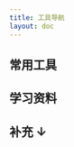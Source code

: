 ```yaml
---
title: 工具导航
layout: doc
---
```


<script setup>
import Nav from '../.vitepress/theme/components/nav.vue'

const tools1 = [
  {
    title: '开发者武器库',
    desc: '涵盖多种工具',
    url: 'https://devtool.tech/',
  }, {
    title: 'excalidraw',
    desc: '在线手绘风流程图绘制',
    url: 'https://excalidraw.com/',
  },{
    title: 'Video Compressor',
    desc: '压缩视频90%且不影响肉眼质量',
    url: 'https://tools.rotato.app/compress',
  },{
    title: '文叔叔',
    desc: '在线快速分享文件',
    url: 'https://www.wenshushu.cn/',
  }, {
    title:'Carbon',
    desc:'代码图片生成',
    url:'https://carbon.now.sh/?bg=rgba%2874%2C144%2C226%2C1%29&t=material&wt=none&l=auto&width=680&ds=false&dsyoff=20px&dsblur=68px&wc=true&wa=true&pv=56px&ph=56px&ln=false&fl=1&fm=Fira+Code&fs=14px&lh=152%25&si=false&es=2x&wm=false'
  }, {
    title: '在线工具',
    desc: '在线代码压缩,二维码生成...',
    url: 'https://tool.lu/',
  }, {
    title: '网页模版',
    desc: '所有成功都始于模板',
    url: 'https://template0.com/',
  },{
    title: 'Github搜索',
    desc: '所有成功都始于模板',
    url: 'https://github.com/search',
  },{
    title: 'Github探索',
    desc: '兴趣推荐+每日热门',
    url: 'https://github.com/explore',
    badge: 'HOT',
    badgeType: 'hot'
  },{
    title: '在线代办清单',
    desc: '所有代办事项存储在本地',
    url: 'https://ricocc.com/todo/',
    badge: 'Github项目',
    badgeType: 'default'
  },{
    title: 'Simple Icons',
    desc: '流行品牌的 3270 SVG 图标',
    url: 'https://simpleicons.org/',
  },{
    title:'在线图标制作',
    desc:'一个直观的应用程序图标生成器，可让您自定义颜色、边框、阴影等，以轻松创建独特的应用程序图标。',
    url:'https://zhangyu1818.github.io/appicon-forge/'
  },{
    title:'Raphael AI',
    desc:'世界首个免费无限制AI图像生成器，几秒钟内创建令人惊叹的AI生成图像',
    url:'https://raphael.app/zh'
  },{
    title:'Reactbits',
    desc:'为创意开发人员精心挑选的动画组件集合',
    url:'https://www.reactbits.dev/'
  },{
    title:'FREEP!K',
    desc:'免费素材网站，包含原始格式',
    url:'https://www.freepik.com'
  },{
    title:'路过图床',
    desc:'免费图床',
    url:'https://imgse.com/',
    badge: 'BETA',
    badgeType: 'beta'
  },{
    title:'蓝奏云',
    desc:'来这里，下载不限速度，不限流量，不限次数，免登录下载！',
    url:'https://pc.woozooo.com/',
    badge: 'HOT',
    badgeType: 'hot'
  },{
    title:'极简插件',
    desc:'浏览器插件网站',
    url:'https://chrome.zzzmh.cn/'
  },{
    title:'UomgAPI',
    desc:'稳定、快速、免费的 API 接口服务共收录了 51 个接口项目',
    url:'https://api.uomg.com/'
  }



]
const tools2 = [
  {
    title: 'MDN Web Docs',
    desc: '由 Mozilla 维护的开发者文档平台，专注于 Web 技术相关的文档和资源',
    url: 'https://developer.mozilla.org/zh-CN/'
  }, {
    title: '菜鸟教程',
    desc: '学的不仅是技术，更是梦想！',
    url: 'https://www.runoob.com/'
  }, 
  {
    title: 'ES6 教程',
    desc: '《ECMAScript 6 教程》是一本开源的 JavaScript 语言教程',
    url: 'https://wangdoc.com/es6/'
  },{
    title:'JavaScript 教程',
    desc:'本教程全面介绍 JavaScript 核心语法，覆盖了 ES5 和 DOM 规范的所有内容。',
    url:'https://wangdoc.com/javascript/'
  },{
    title:'TypeScript 教程',
    desc:'TypeScript 开源教程，介绍基本概念和用法，面向初学者。',
    url:'https://wangdoc.com/typescript/'
  },{
    title:'Lodash',
    desc:'Lodash 是一个一致性、模块化、高性能的 JavaScript 实用工具库。',
    url:'https://www.lodashjs.com/'
  },{
    title:'课程笔记',
    desc:'尚硅谷系列课程笔记',
    url:'https://www.yuque.com/tianyu-coder/openshare/ccpa0mz1pq213lhw',
    badge: 'NEW',
    badgeType: 'new'
  },
  // {
  //   title:'',
  //   desc:'',
  //   url:''
  // }

]

</script>

## 常用工具

<Nav :tools="tools1"/>

## 学习资料

<Nav :tools="tools2"/>


## 补充 ↓
<Giscus/>
